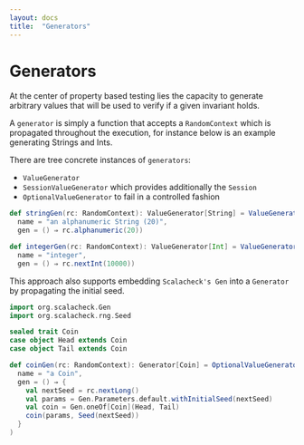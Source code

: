 ```yaml
---
layout: docs
title:  "Generators"
---
```


# Generators

At the center of property based testing lies the capacity to generate arbitrary values that will be used to verify if a given invariant holds.

A `generator` is simply a function that accepts a `RandomContext` which is propagated throughout the execution, for instance below is an example generating Strings and Ints.

There are tree concrete instances of `generators`:
- `ValueGenerator`
- `SessionValueGenerator` which provides additionally the `Session`
- `OptionalValueGenerator` to fail in a controlled fashion

```scala
def stringGen(rc: RandomContext): ValueGenerator[String] = ValueGenerator(
  name = "an alphanumeric String (20)",
  gen = () ⇒ rc.alphanumeric(20))

def integerGen(rc: RandomContext): ValueGenerator[Int] = ValueGenerator(
  name = "integer",
  gen = () ⇒ rc.nextInt(10000))
```

This approach also supports embedding `Scalacheck's Gen` into a `Generator` by propagating the initial seed.

```scala
import org.scalacheck.Gen
import org.scalacheck.rng.Seed

sealed trait Coin
case object Head extends Coin
case object Tail extends Coin

def coinGen(rc: RandomContext): Generator[Coin] = OptionalValueGenerator(
  name = "a Coin",
  gen = () ⇒ {
    val nextSeed = rc.nextLong()
    val params = Gen.Parameters.default.withInitialSeed(nextSeed)
    val coin = Gen.oneOf[Coin](Head, Tail)
    coin(params, Seed(nextSeed))
  }
)
```